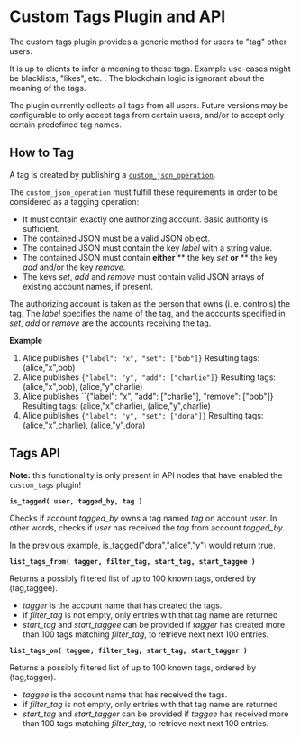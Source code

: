 Custom Tags Plugin and API
==========================

The custom tags plugin provides a generic method for users to "tag" other users.

It is up to clients to infer a meaning to these tags. Example use-cases might be
blacklists, "likes", etc. . The blockchain logic is ignorant about the meaning
of the tags.

The plugin currently collects all tags from all users. Future versions may be
configurable to only accept tags from certain users, and/or to accept only
certain predefined tag names.

How to Tag
----------

A tag is created by publishing a [``custom_json_operation``](https://github.com/btcm/btcm-Source/blob/master/libraries/chain/include/btcm/chain/protocol/base_operations.hpp#L365).

The ``custom_json_operation`` must fulfill these requirements in order to be considered as a tagging operation:

* It must contain exactly one authorizing account. Basic authority is sufficient.
* The contained JSON must be a valid JSON object.
* The contained JSON must contain the key *label* with a string value.
* The contained JSON must contain **either**
** the key *set* **or**
** the key *add* and/or the key *remove*.
* The keys *set*, *add* and *remove* must contain valid JSON arrays of existing account names, if present.

The authorizing account is taken as the person that owns (i. e. controls) the
tag. The *label* specifies the name of the tag, and the accounts specified in
*set*, *add* or *remove* are the accounts receiving the tag.

**Example**

1. Alice publishes ``{"label": "x", "set": ["bob"]}``
   Resulting tags: (alice,"x",bob)
2. Alice publishes ``{"label": "y", "add": ["charlie"]}``
   Resulting tags: (alice,"x",bob), (alice,"y",charlie)
3. Alice publishes ``{"label": "x", "add": ["charlie"], "remove": ["bob"]}
   Resulting tags: (alice,"x",charlie), (alice,"y",charlie)
4. Alice publishes ``{"label": "y", "set": ["dora"]}``
   Resulting tags: (alice,"x",charlie), (alice,"y",dora)

Tags API
--------

**Note:** this functionality is only present in API nodes that have enabled the
``custom_tags`` plugin!

**``is_tagged( user, tagged_by, tag )``**

Checks if account *tagged_by* owns a tag named *tag* on account *user*.
In other words, checks if *user* has received the *tag* from account *tagged_by*.

In the previous example, is_tagged("dora","alice","y") would return true.

**``list_tags_from( tagger, filter_tag, start_tag, start_taggee )``**

Returns a possibly filtered list of up to 100 known tags, ordered by (tag,taggee).

* *tagger* is the account name that has created the tags.
* if *filter_tag* is not empty, only entries with that tag name are returned
* *start_tag* and *start_taggee* can be provided if *tagger* has created more
  than 100 tags matching *filter_tag*, to retrieve next next 100 entries.

**``list_tags_on( taggee, filter_tag, start_tag, start_tagger )``**

Returns a possibly filtered list of up to 100 known tags, ordered by (tag,tagger).

* *taggee* is the account name that has received the tags.
* if *filter_tag* is not empty, only entries with that tag name are returned
* *start_tag* and *start_tagger* can be provided if *taggee* has received more
  than 100 tags matching *filter_tag*, to retrieve next next 100 entries.
